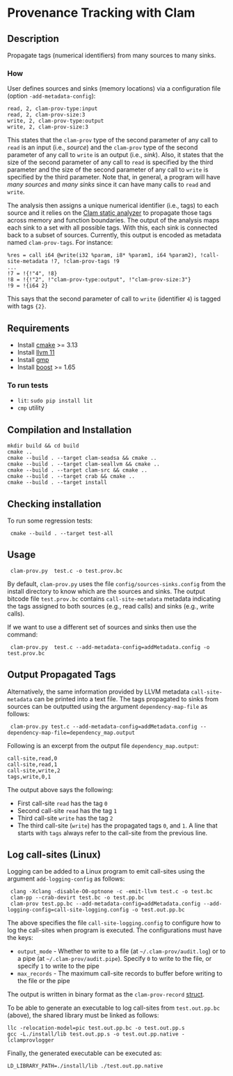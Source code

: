 # Provenance Tracking with Clam # 

## Description ## 

Propagate tags (numerical identifiers) from many sources to many
sinks.

### How ### 

User defines sources and sinks (memory locations) via a
configuration file (option `-add-metadata-config`):

```
read, 2, clam-prov-type:input
read, 2, clam-prov-size:3
write, 2, clam-prov-type:output
write, 2, clam-prov-size:3
```

This states that the `clam-prov` type of the second parameter of any 
call to `read` is an input (i.e., _source_) and the `clam-prov` type of
the second parameter of any call to `write` is an output (i.e., _sink_).
Also, it states that the size of the second parameter of any call to `read`
is specified by the third parameter and the size of the second parameter
of any call to `write` is specified by the third parameter. Note that, in 
general, a program will have _many sources_ and _many sinks_ since it can 
have many calls to `read` and `write`.

The analysis then assigns a unique numerical identifier (i.e., tags)
to each source and it relies on
the [Clam static analyzer](https://github.com/seahorn/clam) to
propagate those tags across memory and function boundaries. The output
of the analysis maps each sink to a set with all possible
tags. With this, each sink is connected back to a subset of
sources. Currently, this output is encoded as metadata named
`clam-prov-tags`. For instance:

```
%res = call i64 @write(i32 %param, i8* %param1, i64 %param2), !call-site-metadata !7, !clam-prov-tags !9
...
!7 = !{!"4", !8}
!8 = !{!"2", !"clam-prov-type:output", !"clam-prov-size:3"}
!9 = !{i64 2}

```

This says that the second parameter of call to `write` (identifier
`4`) is tagged with tags `{2}`.

  

## Requirements ##

- Install [cmake](https://cmake.org/) >= 3.13 
- Install [llvm 11](https://releases.llvm.org/download.html)
- Install [gmp](https://gmplib.org/)
- Install [boost](https://www.boost.org/) >= 1.65

### To run tests ###

- `lit`: `sudo pip install lit`
- `cmp` utility

## Compilation and Installation ##

```
mkdir build && cd build
cmake ..
cmake --build . --target clam-seadsa && cmake ..
cmake --build . --target clam-seallvm && cmake ..
cmake --build . --target clam-src && cmake ..
cmake --build . --target crab && cmake ..
cmake --build . --target install
```

## Checking installation ## 

To run some regression tests:

     cmake --build . --target test-all

## Usage ##

     clam-prov.py  test.c -o test.prov.bc
     
By default, `clam-prov.py` uses the file `config/sources-sinks.config`
from the install directory to know which are the sources and sinks.
The output bitcode file `test.prov.bc` contains `call-site-metadata`
metadata indicating the tags assigned to both sources (e.g., read
calls) and sinks (e.g., write calls).

If we want to use a different set of sources and sinks then use the
command:

     clam-prov.py  test.c --add-metadata-config=addMetadata.config -o test.prov.bc
     

## Output Propagated Tags ##

Alternatively, the same information provided by LLVM metadata
`call-site-metadata` can be printed into a text file. The tags
propagated to sinks from sources can be outputted using the argument
`dependency-map-file` as follows:

     clam-prov.py test.c --add-metadata-config=addMetadata.config --dependency-map-file=dependency_map.output

Following is an excerpt from the output file `dependency_map.output`:

```
call-site,read,0
call-site,read,1
call-site,write,2
tags,write,0,1
```

The output above says the following:
* First call-site `read` has the tag `0`
* Second call-site `read` has the tag `1`
* Third call-site `write` has the tag `2`
* The third call-site (`write`) has the propagated tags `0`, and `1`. A line that starts with `tags` always refer to the call-site from the previous line.

## Log call-sites (Linux) ##

Logging can be added to a Linux program to emit call-sites using the argument `add-logging-config` as follows:

     clang -Xclang -disable-O0-optnone -c -emit-llvm test.c -o test.bc
     clam-pp --crab-devirt test.bc -o test.pp.bc
     clam-prov test.pp.bc --add-metadata-config=addMetadata.config --add-logging-config=call-site-logging.config -o test.out.pp.bc

The above specifies the file `call-site-logging.config` to configure how to log the call-sites when program is executed. The configurations must have the keys:
* `output_mode` - Whether to write to a file (at `~/.clam-prov/audit.log`) or to a pipe (at `~/.clam-prov/audit.pipe`). Specify `0` to write to the file, or specify `1` to write to the pipe
* `max_records` - The maximum call-site records to buffer before writing to the file or the pipe

The output is written in binary format as the `clam-prov-record` [struct](https://github.com/SRI-CSL/clam-prov/blob/master/src/Logging/clam-prov-logger.h#L32).

To be able to generate an executable to log call-sites from `test.out.pp.bc` (above), the shared library must be linked as follows:

```
llc -relocation-model=pic test.out.pp.bc -o test.out.pp.s 
gcc -L./install/lib test.out.pp.s -o test.out.pp.native -lclamprovlogger
```

Finally, the generated executable can be executed as:

```
LD_LIBRARY_PATH=./install/lib ./test.out.pp.native
```
